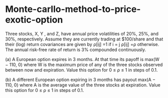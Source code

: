 # Monte-carllo-method-to-price-exotic-option
Three stocks, X, Y , and Z, have annual price volatilities of 20%, 25%, and 30%,
respectively. Assume they are currently trading at $100/share and that their (log) return
covariances are given by
ρ[ij] =1 if i = j
ρ[ij] =ρ otherwise.
The annual risk-free rate of return is 3% compounded continuously.

(a) A European option expires in 3 months. At that time its payoff is max(W − 110, 0)
where W is the maximum price of any of the three stocks observed between now and
expiration. Value this option for 0 ≤ ρ ≤ 1 in steps of 0.1.

(b) A different European option expiring in 3 months has payout max(A − 110, 0) where
A is the average value of the three stocks at expiration. Value this option for 0 ≤ ρ ≤ 1 in
steps of 0.1.
